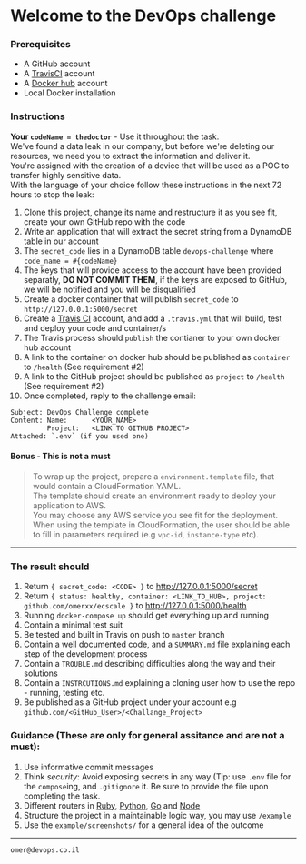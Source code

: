 # Welcome to the DevOps challenge

### Prerequisites

* A GitHub account
* A [TravisCI](https://docs.travis-ci.com) account 
* A [Docker hub](https://hub.docker.com) account
* Local Docker installation


### Instructions

**Your `codeName = thedoctor`** - Use it throughout the task.  
We've found a data leak in our company, but before we're deleting our resources, we need you to extract the information and deliver it.  
You're assigned with the creation of a device that will be used as a POC to transfer highly sensitive data.  
With the language of your choice follow these instructions in the next 72 hours to stop the leak:  

1. Clone this project, change its name and restructure it as you see fit, create your own GitHub repo with the code
2. Write an application that will extract the secret string from a DynamoDB table in our account  
3. The `secret_code` lies in a DynamoDB table `devops-challenge` where `code_name = #{codeName}` 
4. The keys that will provide access to the account have been provided separatly, **DO NOT COMMIT THEM**, if the keys are exposed to GitHub, we will be notified and you will be disqualified
5. Create a docker container that will publish `secret_code` to `http://127.0.0.1:5000/secret`
6. Create a [Travis CI](https://travis-ci.org/) account, and add a `.travis.yml` that will build, test and deploy your code and container/s
7. The Travis process should `publish` the contianer to your own docker hub account
8. A link to the container on docker hub should be published as `container` to `/health` (See requirement #2)
9. A link to the GitHub project should be published as `project` to `/health` (See requirement #2)
10. Once completed, reply to the challenge email:
```
Subject: DevOps Challenge complete
Content: Name:      <YOUR_NAME>
         Project:   <LINK TO GITHUB PROJECT>
Attached: `.env` (if you used one)

```

#### Bonus - This is not a must
> To wrap up the project, prepare a `environment.template` file, that would contain a CloudFormation YAML.  
> The template should create an environment ready to deploy your application to AWS.  
> You may choose any AWS service you see fit for the deployment.  
> When using the template in CloudFormation, the user should be able to fill in parameters required (e.g `vpc-id`, `instance-type` etc).  

---

### The result should

1. Return `{ secret_code: <CODE> }` to http://127.0.0.1:5000/secret
2. Return `{ status: healthy, container: <LINK_TO_HUB>, project: github.com/omerxx/ecscale }` to http://127.0.0.1:5000/health
3. Running `docker-compose up` should get everything up and running
4. Contain a minimal test suit
5. Be tested and built in Travis on push to `master` branch
6. Contain a well documented code, and a `SUMMARY.md` file explaining each step of the development process
7. Contain a `TROUBLE.md` describing difficulties along the way and their solutions
8. Contain a `INSTRCUTIONS.md` explaining a cloning user how to use the repo - running, testing etc.
9. Be published as a GitHub project under your account e.g `github.com/<GitHub_User>/<Challange_Project>`


### Guidance (These are only for general assitance and are not a must):

1. Use informative commit messages
2. Think *security*: Avoid exposing secrets in any way (Tip: use `.env` file for the `compose`ing, and `.gitignore` it. Be sure to provide the file upon completing the task.
3. Different routers in [Ruby](https://github.com/sinatra/sinatra), [Python](http://flask.pocoo.org/), [Go](https://golang.org/pkg/net/http/) and [Node](https://www.npmjs.com/package/http-server)
4. Structure the project in a maintainable logic way, you may use `/example`
5. Use the `example/screenshots/` for a general idea of the outcome
---

```
omer@devops.co.il
```

